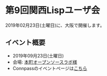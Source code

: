# 第9回関西Lispユーザ会

2019年02月23日(土曜日)に、大阪で開催します。

## イベント概要

* 2019年09月23日(土曜日)
* 会場: [本町オープンソースラボ様](https://hommachi-open-source-lab.github.io/)
* Connpassのイベントページは[こちら](https://kansai-lisp-useres.connpass.com/event/113242/)
